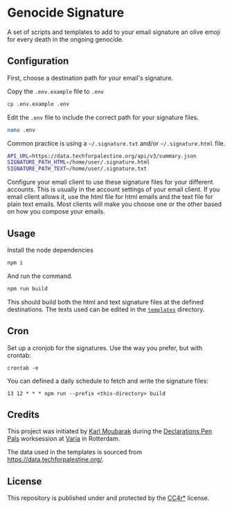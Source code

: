 # Genocide Signature

A set of scripts and templates to add to your email signature an olive emoji for every death in the ongoing genocide.

## Configuration

First, choose a destination path for your email's signature.

Copy the `.env.example` file to `.env`
```sh
cp .env.example .env
```

Edit the `.env` file to include the correct path for your signature files.
```sh
nano .env
```

Common practice is using a `~/.signature.txt` and/or `~/.signature.html` file.
```sh
API_URL=https://data.techforpalestine.org/api/v3/summary.json
SIGNATURE_PATH_HTML=/home/user/.signature.html
SIGNATURE_PATH_TEXT=/home/user/.signature.txt
```

Configure your email client to use these signature files for your different accounts. This is usually in the account settings of your email client. If you email client allows it, use the html file for html emails and the text file for plain text emails. Most clients will make you choose one or the other based on how you compose your emails.

## Usage

Install the node dependencies
```sh
npm i
```

And run the command.
```sh
npm run build
```

This should build both the html and text signature files at the defined destinations.
The texts used can be edited in the [`templates`](templates) directory.

## Cron

Set up a cronjob for the signatures. Use the way you prefer, but with crontab:
```
crontab -e
```
You can defined a daily schedule to fetch and write the signature files:
```
13 12 * * * npm run --prefix <this-directory> build
```
## Credits

This project was initiated by [Karl Moubarak](https://moubarak.eu/) during the [Declarations Pen Pals](https://varia.zone/declarations-pen-pals.html) worksession at [Varia](https://varia.zone) in Rotterdam.

The data used in the templates is sourced from https://data.techforpalestine.org/.

## License

This repository is published under and protected by the [CC4r*](LICENSE) license.
